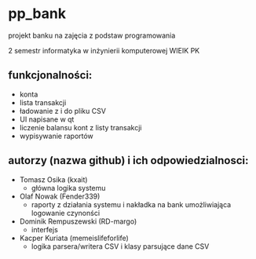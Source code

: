 # pp_bank
projekt banku na zajęcia z podstaw programowania

2 semestr informatyka w inżynierii komputerowej WIEIK PK

## funkcjonalności:
- konta
- lista transakcji
- ładowanie z i do pliku CSV
- UI napisane w qt
- liczenie balansu kont z listy transakcji
- wypisywanie raportów 

## autorzy (nazwa github) i ich odpowiedzialnosci:
- Tomasz Osika (kxait)
    - główna logika systemu
- Olaf Nowak (Fender339)
    - raporty z działania systemu i nakładka na bank umożliwiająca logowanie czynonści
- Dominik Rempuszewski (RD-margo)
    - interfejs
- Kacper Kuriata (memeislifeforlife)
    - logika parsera/writera CSV i klasy parsujące dane CSV
